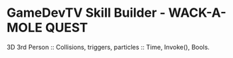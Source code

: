 # GameDevTV Skill Builder - WACK-A-MOLE QUEST
 3D 3rd Person :: Collisions, triggers, particles :: Time, Invoke(), Bools.
